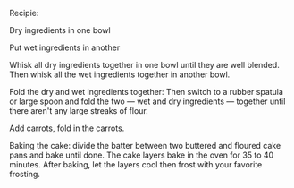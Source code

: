 Recipie:

Dry ingredients in one bowl

Put wet ingredients in another

Whisk all dry ingredients together in one bowl until they are well blended. Then whisk all the wet ingredients together in another bowl.

Fold the dry and wet ingredients together: Then switch to a rubber spatula or large spoon and fold the two — wet and dry ingredients — together until there aren't any large streaks of flour.

Add carrots, fold in the carrots. 



Baking the cake: divide the batter between two buttered and floured cake pans and bake until done. The cake layers bake in the oven for 35 to 40 minutes. After baking, let the layers cool then frost with your favorite frosting.







